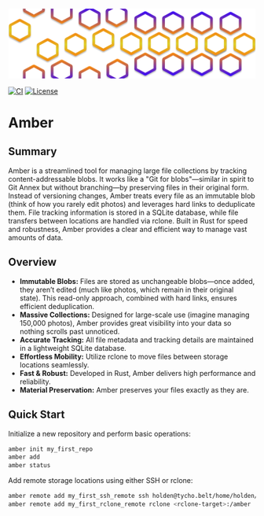 ![img.png](docs/res/logo.png)

[![CI](https://github.com/ReSqAr/amber/actions/workflows/ci.yaml/badge.svg)](https://github.com/ReSqAr/amber/actions)
[![License](https://img.shields.io/github/license/ReSqAr/amber.svg)](LICENSE)


# Amber

## Summary

Amber is a streamlined tool for managing large file collections by tracking content-addressable blobs. It works like a "Git for blobs"—similar in spirit to Git Annex but without branching—by preserving files in their original form. Instead of versioning changes, Amber treats every file as an immutable blob (think of how you rarely edit photos) and leverages hard links to deduplicate them. File tracking information is stored in a SQLite database, while file transfers between locations are handled via rclone. Built in Rust for speed and robustness, Amber provides a clear and efficient way to manage vast amounts of data.

## Overview

- **Immutable Blobs:** Files are stored as unchangeable blobs—once added, they aren’t edited (much like photos, which remain in their original state). This read-only approach, combined with hard links, ensures efficient deduplication.
- **Massive Collections:** Designed for large-scale use (imagine managing 150,000 photos), Amber provides great visibility into your data so nothing scrolls past unnoticed.
- **Accurate Tracking:** All file metadata and tracking details are maintained in a lightweight SQLite database.
- **Effortless Mobility:** Utilize rclone to move files between storage locations seamlessly.
- **Fast & Robust:** Developed in Rust, Amber delivers high performance and reliability.
- **Material Preservation:** Amber preserves your files exactly as they are.

## Quick Start

Initialize a new repository and perform basic operations:

```bash
amber init my_first_repo
amber add
amber status
```

Add remote storage locations using either SSH or rclone:

```bash
amber remote add my_first_ssh_remote ssh holden@tycho.belt/home/holden/rocinante
amber remote add my_first_rclone_remote rclone <rclone-target>:/amber
```
